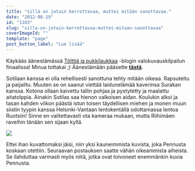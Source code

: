 ```yaml
---
title: "sillä on jotain kerrottavaa, muttei mitään sanottavaa."
date: "2012-08-19"
id: "1103"
slug: "silla-on-jotain-kerrottavaa-muttei-mitaan-sanottavaa"
coverImageId: ""
template: "page"
post_button_label: "Lue lisää"
---
```


Käykääs äänestämässä [Tölttiä ja pukkilaukkaa](http://tolttiajapukkilaukkaa.blogspot.fi/) -blogin valokuvauskilpailun finaalissa! Minua tottakai ;) Äänestämään pääsette [**tästä**](http://tolttiajapukkilaukkaa.blogspot.fi/2012/08/valokuvauskilpailun-finalistit.html).  
  
Sotilaan kanssa ei olla rehellisesti sanottuna tehty mitään oikeaa. Rapsuteltu ja paijailtu. Muuten se on saanut viettää laidunelämää kaverinsa Surakan kanssa. Kotona ollaan kaivettu tallin pohjaa ja pystytetty ja maalattu aitatolppia. Ainakin Sotilas saa hienon valkoisen aidan. Koulukin alkoi ja tasan kahden viikon päästä istun toisen täydellisen miehen ja monen muun siistin tyypin kanssa Helsinki-Vantaan lentokentällä odottamassa lentoa Ruotsiin! Sinne en valitettavasti ota kameraa mukaan, mutta Riihimäen raveihin tänään sen sijaan kyllä.  
  

[![](/images/IMG_6082_.png)](http://2.bp.blogspot.com/-huRUHh0-4hc/UDCwx_mNnqI/AAAAAAAABDw/T4s98OHVM3g/s1600/IMG_6082_.png)

  
Ettei ihan kuvattomaksi jäisi, niin yksi kauneimmista kuvista, joka Pennusta koskaan otettiin. Seuraavan postauksen saatte vähän oikeammista aiheista. Se ilahduttaa varmasti myös niitä, jotka ovat toivoneet enemmänkin kuvia Pennusta.
